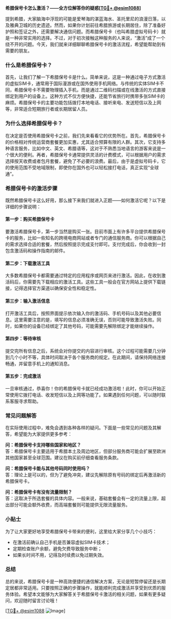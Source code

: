 **希腊保号卡怎么激活？——全方位解答你的疑惑[[TG💪+ @esim1088](https://t.me/s/esim1088)]**

提到希腊，大家脑海中浮现的可能是爱琴海的湛蓝海水、圣托里尼的浪漫日落，以及雅典卫城的历史遗迹。然而，如果你计划前往希腊旅游或长期居住，除了准备好护照和签证之外，还需要解决通信问题。而希腊保号卡（也叫希腊虚拟号码卡）就是一种非常实用的选择。不过，对于初次接触这种服务的人来说，“激活”成了一个绕不开的问题。今天，我们就来详细聊聊希腊保号卡的激活流程，希望能帮助到有需要的朋友。

### 什么是希腊保号卡？

首先，让我们了解一下希腊保号卡是什么。简单来说，这是一种通过电子方式激活的虚拟SIM卡，通常用于国际漫游或在国外使用手机网络。与传统的实体SIM卡不同，希腊保号卡不需要物理插入手机，而是通过二维码扫描或在线激活的方式直接绑定到用户的设备上。这种方式不仅方便快捷，还能节省旅行时携带多张SIM卡的麻烦。希腊保号卡的主要功能包括拨打本地电话、接听来电、发送短信以及上网等，非常适合短期旅行者或长期居留人员。

### 为什么选择希腊保号卡？

在决定是否使用希腊保号卡之前，我们先来看看它的优势所在。首先，希腊保号卡的价格相对传统运营商套餐更加实惠，尤其适合预算有限的人群。其次，它支持多种语言服务，比如中文、英文、希腊语等，这对于不熟悉当地语言的游客来说是一个很大的便利。再者，希腊保号卡通常提供灵活的计费模式，可以根据用户的需求选择按天收费或者包月套餐，避免了不必要的浪费。最后，由于是虚拟号码卡，它的使用范围不受地域限制，即使你在国外也可以轻松接打电话，真正实现“全球通”。

### 希腊保号卡的激活步骤

既然希腊保号卡这么好用，那么接下来我们就进入正题——如何激活它呢？以下是详细的步骤说明：

#### 第一步：购买希腊保号卡
要激活希腊保号卡，第一步当然是购买一张。目前市面上有许多平台提供希腊保号卡的服务，比如一些知名的跨境电商网站或者专门的通信服务商。你可以根据自己的需求选择合适的套餐，然后按照提示完成支付即可。支付完成后，你会收到一封包含激活码和操作指南的邮件。

#### 第二步：下载激活工具
大多数希腊保号卡都需要通过特定的应用程序或网页来进行激活。因此，在收到激活码后，你需要先下载相应的激活工具。这些工具一般会在官方网站上提供下载链接，记得选择官方渠道以确保安全性和稳定性。

#### 第三步：输入激活信息
打开激活工具后，按照界面提示依次输入你的激活码、手机号码以及其他必要信息。这里需要注意的是，填写的信息必须准确无误，否则可能导致激活失败。同时，如果你的设备已经绑定了其他号码，可能需要先解除绑定才能继续操作。

#### 第四步：等待审核
提交完所有信息之后，系统会对你提交的内容进行审核。这个过程可能需要几分钟到几个小时不等，具体时间取决于各个服务商的规定。在此期间，请保持网络连接畅通，并留意手机上的通知消息。

#### 第五步：完成激活
一旦审核通过，恭喜你！你的希腊保号卡就已经成功激活啦！此时，你可以开始正常使用它拨打电话、收发短信以及上网等功能了。如果遇到任何问题，可以随时联系客服寻求帮助。

### 常见问题解答

在实际使用过程中，难免会遇到各种各样的疑问。下面是一些常见的问题及其解答，希望能为大家提供更多参考：

**问：希腊保号卡支持哪些国家和地区？**  
答：希腊保号卡主要适用于希腊本土及周边地区，但部分服务商可能会扩展至欧洲其他国家甚至全球范围。建议在购买前仔细查看服务条款。

**问：希腊保号卡能与其他号码同时使用吗？**  
答：理论上是可以的，但为了避免冲突，建议先解除原有号码的绑定后再激活新的希腊保号卡。

**问：希腊保号卡有没有流量限制？**  
答：这取决于所选套餐的具体内容。一般来说，基础套餐会有一定的流量上限，超出部分可能会额外收费，而高端套餐则可能提供无限流量服务。

### 小贴士

为了让大家更好地享受希腊保号卡带来的便利，这里给大家分享几个小技巧：
- 在激活前确认自己手机是否兼容虚拟SIM卡技术；
- 定期检查账户余额，避免欠费导致服务中断；
- 如果长时间不用，记得及时续费以免过期失效。

### 总结

总的来说，希腊保号卡是一种高效便捷的通信解决方案，无论是短暂停留还是长期定居都非常适用。只要按照正确的步骤操作，就能顺利完成激活并享受到优质的服务体验。希望本文能够为大家解答关于希腊保号卡激活的相关问题，如果有更多疑问，欢迎随时留言讨论哦！

[[TG💪+ @esim1088](https://t.me/s/esim1088) ![Image](https://i.postimg.cc/4NQfJmqS/Snipaste-2025-05-13-00-14-12.png)]